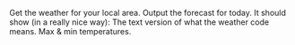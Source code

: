 Get the weather for your local area.
Output the forecast for today. It should show (in a really nice way):
The text version of what the weather code means.
Max & min temperatures.
